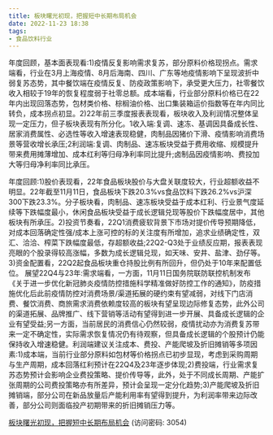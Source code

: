 ```yaml
---
title: 板块曙光初现，把握短中长期布局机会
date: 2022-11-23 18:38
tags:
- 食品饮料行业
---
```

年度回顾，基本面表现看:1)疫情反复影响需求复苏，部分原料价格现拐点。需求端看，行业在3月上海疫情、8月后海南、四川、广东等地疫情影响下呈现波折中弱复苏态势，其中餐饮端在疫情反复、防疫政策影响下，承受更大压力，社零餐饮收入相较于19年的恢复程度弱于社零总额。成本端看，行业部分原料价格已在22年内出现回落态势，包材类价格、棕榈油价格、出口集装箱运价指数等在年内同比转负，成本拐点初显。2)22年前三季度报表表现看，板块收入及利润情况整体呈现一定压力，但子板块表现有所分化。1收入端:复调、速冻、基调因具备成长性、居家消费属性、必选性等收入增速表现稳健，肉制品因猪价下滑、疫情影响消费场景等营收增长承压;2利润端:复调、肉制品、速冻板块受益于费用收缩、规模提升带来费用摊薄增加、成本红利等归母净利率同比提升;卤制品因疫情影响、费投加大等归母净利率同比承压。
<!-- more -->
年度回顾:1)股价表现看，22年食品板块股价与大盘关联度较大，行业超额收益不明显。22年截至11月11日，食品板块下跌20.3%vs食品饮料下跌26.2%vs沪深300下跌23.3%。分子板块看，肉制品、速冻板块受益于成本红利、行业景气度延续等下跌幅度最小，休闲食品板块受益于成长逻辑兑现等股价下跌幅度居中，其他板块有所承压。2)投资节奏看，22Q1消费疲软背景下市场对提价传导预期降低，对成本回落确定性强/成本上涨可控的标的关注度有所增加，追求业绩确定性，双汇、洽洽、榨菜下跌幅度最低，存超额收益;22Q2-Q3处于业绩反应期，报表表现亮眼的个股录得较高涨幅，多数为成长逻辑兑现，如天味、安井、盐津、劲仔等。3)资金配置看，22Q2起食品板块重仓持股比例有所回升，但仍处于10年来配置低位。
展望22Q4与23年:需求端看，一方面，11月11日国务院联防联控机制发布《关于进一步优化新冠肺炎疫情防控措施科学精准做好防控工作的通知》，防疫措施优化后此前疫情防控对消费场景/渠道拓展的硬约束有望减弱，对线下门店消费、餐饮消费、商旅需求消费依赖度较高的板块有望呈现边际修复态势，此外公司的渠道拓展、品牌推广、线下营销等活动有望得到进一步开展、具备成长逻辑的企业有望受益;另一方面，当前居民的消费信心仍然较弱，疫情扰动亦为消费复苏带来一定不确定性，实际需求恢复情况仍有待观察，但具备成长逻辑的个股预计仍能保持收入增速稳健。利润端建议关注成本、费投、产能爬坡及折旧摊销等多项因素:1)成本端，当前行业部分原料如包材等价格拐点已初步显现，考虑到采购周期与生产周期，成本回落红利预计在22Q4及23年逐步体现;2)费投端，行业需求复苏态势预计会影响企业费投策略、提价传导等，此外，处于不同成长周期、产能扩张周期的公司费投策略亦有所差异，预计会呈现一定分化趋势;3)产能爬坡及折旧摊销端，部分公司在新品放量后产能利用率有望得到提升，为利润率带来边际改善，部分公司则面临投产初期带来的折旧摊销压力等。

[板块曙光初现，把握短中长期布局机会](https://url12.ctfile.com/f/3948612-730745403-2061b3?p=3054)
(访问密码: 3054)

